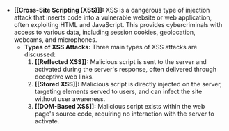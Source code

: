- **[[Cross-Site Scripting (XSS)]]:** XSS is a dangerous type of injection attack that inserts code into a vulnerable website or web application, often exploiting HTML and JavaScript. This provides cybercriminals with access to various data, including session cookies, geolocation, webcams, and microphones.
	- **Types of XSS Attacks:** Three main types of XSS attacks are discussed:
		1. **[[Reflected XSS]]:** Malicious script is sent to the server and activated during the server's response, often delivered through deceptive web links.
		2. **[[Stored XSS]]:** Malicious script is directly injected on the server, targeting elements served to users, and can infect the site without user awareness.
		3. **[[DOM-Based XSS]]:** Malicious script exists within the web page's source code, requiring no interaction with the server to activate.